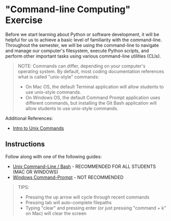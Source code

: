 # "Command-line Computing" Exercise

Before we start learning about Python or software development, it will be helpful for us to achieve a basic level of familiarity with the command-line. Throughout the semester, we will be using the command-line to navigate and manage our computer's filesystem, execute Python scripts, and perform other important tasks using various command-line utilities (CLIs).

> NOTE: Commands can differ, depending on your computer's operating system. By default, most coding documentation references what is called "unix-style" commands:
>  + On Mac OS, the default Terminal application will allow students to use unix-style commands.
>  + On Windows OS, the default Command Prompt application uses different commands, but installing the Git Bash application will allow students to use unix-style commands.

Additional References:
  + [Intro to Unix Commands](https://www.infoworld.com/article/3193969/10-unix-commands-every-mac-and-linux-user-should-know.html)
  
## Instructions

Follow along with one of the following guides:

  + [Unix Command-Line / Bash](mac-terminal.md) - RECOMMENDED FOR ALL STUDENTS (MAC OR WINDOWS)
  + [Windows Command-Prompt](windows-command-prompt.md) - NOT RECOMMENDED

> TIPS:
>   + Pressing the up arrow will cycle through recent commands
>   + Pressing tab will auto-complete filepaths
>   + Typing "clear" and pressing enter (or just pressing "command + k" on Mac) will clear the screen

